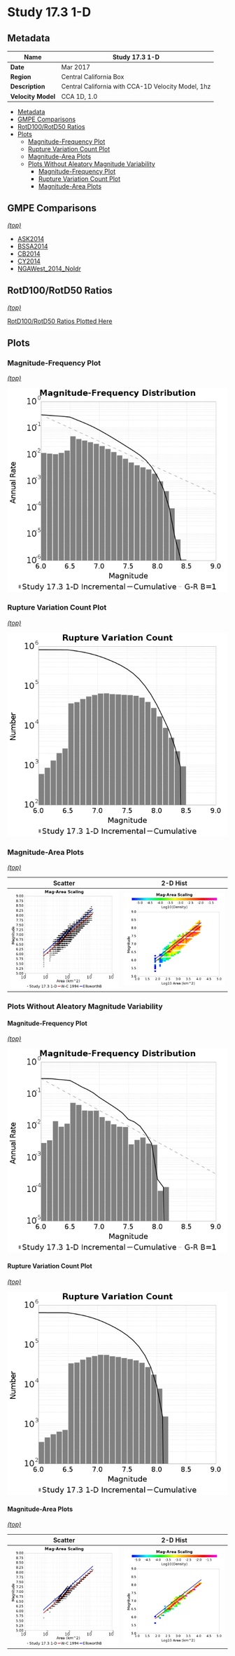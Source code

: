 # Study 17.3 1-D
## Metadata
| **Name** | Study 17.3 1-D |
|-----|-----|
| **Date** | Mar 2017 |
| **Region** | Central California Box |
| **Description** | Central California with CCA-1D Velocity Model, 1hz |
| **Velocity Model** | CCA 1D, 1.0 |

* [Metadata](#metadata)
* [GMPE Comparisons](#gmpe-comparisons)
* [RotD100/RotD50 Ratios](#rotd100rotd50-ratios)
* [Plots](#plots)
  * [Magnitude-Frequency Plot](#magnitude-frequency-plot)
  * [Rupture Variation Count Plot](#rupture-variation-count-plot)
  * [Magnitude-Area Plots](#magnitude-area-plots)
  * [Plots Without Aleatory Magnitude Variability](#plots-without-aleatory-magnitude-variability)
    * [Magnitude-Frequency Plot](#magnitude-frequency-plot)
    * [Rupture Variation Count Plot](#rupture-variation-count-plot)
    * [Magnitude-Area Plots](#magnitude-area-plots)

## GMPE Comparisons
*[(top)](#study-173-1-d)*

* [ASK2014](gmpe_comparisons_ASK2014_Vs30Simulation/)
* [BSSA2014](gmpe_comparisons_BSSA2014_Vs30Simulation/)
* [CB2014](gmpe_comparisons_CB2014_Vs30Simulation/)
* [CY2014](gmpe_comparisons_CY2014_Vs30Simulation/)
* [NGAWest_2014_NoIdr](gmpe_comparisons_NGAWest_2014_NoIdr_Vs30Simulation/)

## RotD100/RotD50 Ratios
*[(top)](#study-173-1-d)*

[RotD100/RotD50 Ratios Plotted Here](rotd_ratio_comparisons/)

## Plots
### Magnitude-Frequency Plot
*[(top)](#study-173-1-d)*

![MFD](resources/mfd.png)
### Rupture Variation Count Plot
*[(top)](#study-173-1-d)*

![RV Count](resources/rv_count.png)
### Magnitude-Area Plots
*[(top)](#study-173-1-d)*

| Scatter | 2-D Hist |
|-----|-----|
| ![MFD Scatter](resources/mag_area.png) | ![MFD Hist](resources/mag_area_hist2D.png) |
### Plots Without Aleatory Magnitude Variability
#### Magnitude-Frequency Plot
*[(top)](#study-173-1-d)*

![MFD](resources/mfd_no_aleatory.png)
#### Rupture Variation Count Plot
*[(top)](#study-173-1-d)*

![RV Count](resources/rv_count_no_aleatory.png)
#### Magnitude-Area Plots
*[(top)](#study-173-1-d)*

| Scatter | 2-D Hist |
|-----|-----|
| ![MFD Scatter](resources/mag_area_no_aleatory.png) | ![MFD Hist](resources/mag_area_no_aleatory_hist2D.png) |
